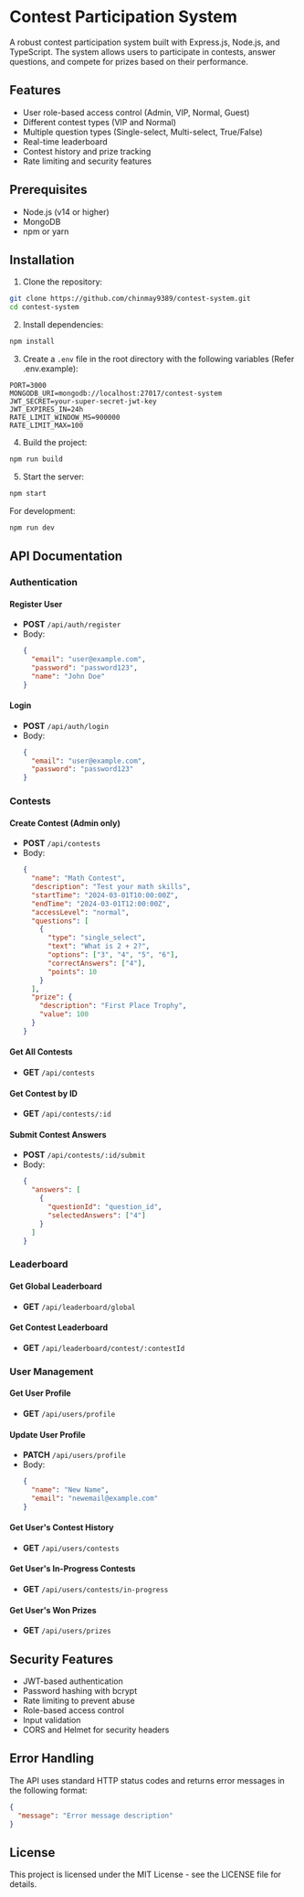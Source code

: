 # Contest Participation System

A robust contest participation system built with Express.js, Node.js, and TypeScript. The system allows users to participate in contests, answer questions, and compete for prizes based on their performance.

## Features

- User role-based access control (Admin, VIP, Normal, Guest)
- Different contest types (VIP and Normal)
- Multiple question types (Single-select, Multi-select, True/False)
- Real-time leaderboard
- Contest history and prize tracking
- Rate limiting and security features

## Prerequisites

- Node.js (v14 or higher)
- MongoDB
- npm or yarn

## Installation

1. Clone the repository:
```bash
git clone https://github.com/chinmay9389/contest-system.git
cd contest-system
```

2. Install dependencies:
```bash
npm install
```

3. Create a `.env` file in the root directory with the following variables (Refer .env.example):
```
PORT=3000
MONGODB_URI=mongodb://localhost:27017/contest-system
JWT_SECRET=your-super-secret-jwt-key
JWT_EXPIRES_IN=24h
RATE_LIMIT_WINDOW_MS=900000
RATE_LIMIT_MAX=100
```

4. Build the project:
```bash
npm run build
```

5. Start the server:
```bash
npm start
```

For development:
```bash
npm run dev
```

## API Documentation

### Authentication

#### Register User
- **POST** `/api/auth/register`
- Body:
  ```json
  {
    "email": "user@example.com",
    "password": "password123",
    "name": "John Doe"
  }
  ```

#### Login
- **POST** `/api/auth/login`
- Body:
  ```json
  {
    "email": "user@example.com",
    "password": "password123"
  }
  ```

### Contests

#### Create Contest (Admin only)
- **POST** `/api/contests`
- Body:
  ```json
  {
    "name": "Math Contest",
    "description": "Test your math skills",
    "startTime": "2024-03-01T10:00:00Z",
    "endTime": "2024-03-01T12:00:00Z",
    "accessLevel": "normal",
    "questions": [
      {
        "type": "single_select",
        "text": "What is 2 + 2?",
        "options": ["3", "4", "5", "6"],
        "correctAnswers": ["4"],
        "points": 10
      }
    ],
    "prize": {
      "description": "First Place Trophy",
      "value": 100
    }
  }
  ```

#### Get All Contests
- **GET** `/api/contests`

#### Get Contest by ID
- **GET** `/api/contests/:id`

#### Submit Contest Answers
- **POST** `/api/contests/:id/submit`
- Body:
  ```json
  {
    "answers": [
      {
        "questionId": "question_id",
        "selectedAnswers": ["4"]
      }
    ]
  }
  ```

### Leaderboard

#### Get Global Leaderboard
- **GET** `/api/leaderboard/global`

#### Get Contest Leaderboard
- **GET** `/api/leaderboard/contest/:contestId`

### User Management

#### Get User Profile
- **GET** `/api/users/profile`

#### Update User Profile
- **PATCH** `/api/users/profile`
- Body:
  ```json
  {
    "name": "New Name",
    "email": "newemail@example.com"
  }
  ```

#### Get User's Contest History
- **GET** `/api/users/contests`

#### Get User's In-Progress Contests
- **GET** `/api/users/contests/in-progress`

#### Get User's Won Prizes
- **GET** `/api/users/prizes`

## Security Features

- JWT-based authentication
- Password hashing with bcrypt
- Rate limiting to prevent abuse
- Role-based access control
- Input validation
- CORS and Helmet for security headers

## Error Handling

The API uses standard HTTP status codes and returns error messages in the following format:
```json
{
  "message": "Error message description"
}
```


## License

This project is licensed under the MIT License - see the LICENSE file for details. 